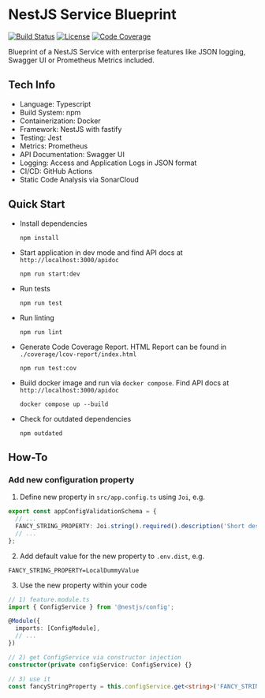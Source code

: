 # NestJS Service Blueprint
[![Build Status](https://github.com/tblasche/blueprint-nodejs-nestjs/actions/workflows/main.yml/badge.svg)](https://github.com/tblasche/blueprint-nodejs-nestjs/actions/workflows/main.yml)
[![License](https://img.shields.io/github/license/tblasche/blueprint-nodejs-nestjs)](https://github.com/tblasche/blueprint-nodejs-nestjs/blob/main/LICENSE)
[![Code Coverage](https://sonarcloud.io/api/project_badges/measure?project=tblasche_blueprint-nodejs-nestjs&metric=coverage)](https://sonarcloud.io/summary/new_code?id=tblasche_blueprint-nodejs-nestjs)

Blueprint of a NestJS Service with enterprise features like JSON logging, Swagger UI or Prometheus Metrics included.

## Tech Info
* Language: Typescript
* Build System: npm
* Containerization: Docker
* Framework: NestJS with fastify
* Testing: Jest
* Metrics: Prometheus
* API Documentation: Swagger UI
* Logging: Access and Application Logs in JSON format
* CI/CD: GitHub Actions
* Static Code Analysis via SonarCloud

## Quick Start
* Install dependencies
  ```console
  npm install
  ```
* Start application in dev mode and find API docs at `http://localhost:3000/apidoc`
  ```console
  npm run start:dev
  ```
* Run tests
  ```console
  npm run test
  ```
* Run linting
  ```console
  npm run lint
  ```
* Generate Code Coverage Report. HTML Report can be found in `./coverage/lcov-report/index.html`
  ```console
  npm run test:cov
  ```
* Build docker image and run via `docker compose`. Find API docs at `http://localhost:3000/apidoc`
  ```console
  docker compose up --build
  ```
* Check for outdated dependencies
  ```console
  npm outdated
  ```

## How-To

### Add new configuration property

1. Define new property in `src/app.config.ts` using `Joi`, e.g.
```typescript
export const appConfigValidationSchema = {
  // ...
  FANCY_STRING_PROPERTY: Joi.string().required().description('Short description of you fancy new property'),
  // ...
};
```
2. Add default value for the new property to `.env.dist`, e.g.
```text
FANCY_STRING_PROPERTY=LocalDummyValue
```
3. Use the new property within your code
```typescript
// 1) feature.module.ts
import { ConfigService } from '@nestjs/config';

@Module({
  imports: [ConfigModule],
  // ...
})

// 2) get ConfigService via constructor injection
constructor(private configService: ConfigService) {}

// 3) use it
const fancyStringProperty = this.configService.get<string>('FANCY_STRING_PROPERTY');
```

